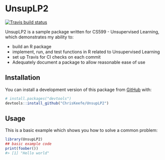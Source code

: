 
<!-- README.md is generated from README.Rmd. Please edit that file -->

# UnsupLP2

<!-- badges: start -->

[![Travis build
status](https://travis-ci.com/ChrisKeefe/UnsupLP2.svg?branch=main)](https://travis-ci.com/ChrisKeefe/UnsupLP2)
<!-- badges: end -->

UnsupLP2 is a sample package written for CS599 - Unsupervised Learning,
which demonstrates my ability to:

  - build an R package
  - implement, run, and test functions in R related to Unsupervised
    Learning
  - set up Travis for CI checks on each commit
  - Adequately document a package to allow reasonable ease of use

## Installation

You can install a development version of this package from
[GitHub](https://github.com/ChrisKeefe/UnsupLP2) with:

``` r
# install.packages("devtools")
devtools::install_github("ChrisKeefe/UnsupLP2")
```

## Usage

This is a basic example which shows you how to solve a common problem:

``` r
library(UnsupLP2)
## basic example code
print(foober())
#> [1] "Hello world"
```
